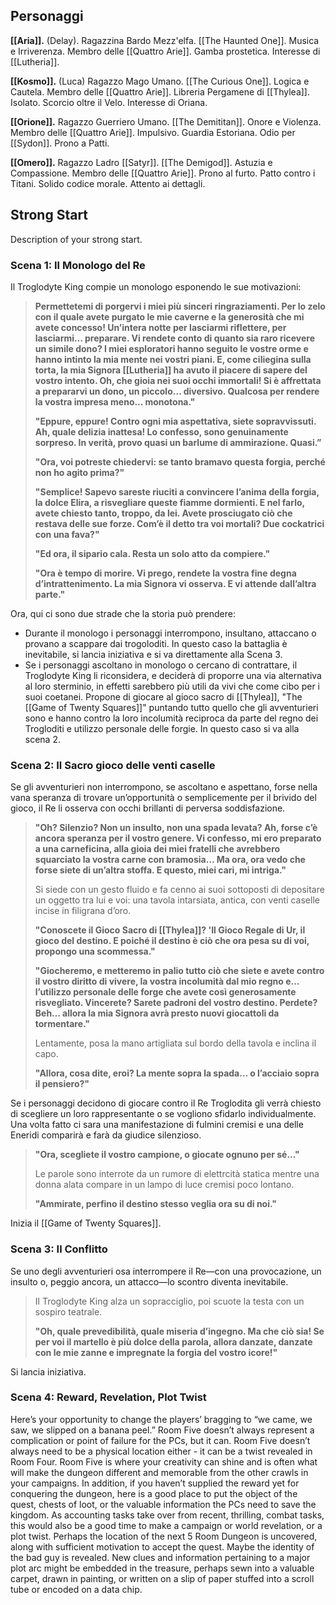 ## Personaggi  
  
**[[Aria]].** (Delay). Ragazzina Bardo Mezz'elfa. [[The Haunted One]]. Musica e Irriverenza. Membro delle [[Quattro Arie]]. Gamba prostetica. Interesse di [[Lutheria]].
  
**[[Kosmo]].** (Luca) Ragazzo Mago Umano. [[The Curious One]]. Logica e Cautela. Membro delle [[Quattro Arie]]. Libreria Pergamene di [[Thylea]]. Isolato. Scorcio oltre il Velo. Interesse di Oriana.
  
**[[Orione]].** Ragazzo Guerriero Umano. [[The Demititan]]. Onore e Violenza. Membro delle [[Quattro Arie]]. Impulsivo. Guardia Estoriana. Odio per [[Sydon]]. Prono a Patti.
  
**[[Omero]].** Ragazzo Ladro [[Satyr]]. [[The Demigod]]. Astuzia e Compassione. Membro delle [[Quattro Arie]]. Prono al furto. Patto contro i Titani. Solido codice morale. Attento ai dettagli.
  
## Strong Start  
  
Description of your strong start.  
  
### Scena 1: Il Monologo del Re
Il Troglodyte King compie un monologo esponendo le sue motivazioni:

> **Permettetemi di porgervi i miei più sinceri ringraziamenti. Per lo zelo con il quale avete purgato le mie caverne e la generosità che mi avete concesso! Un’intera notte per lasciarmi riflettere, per lasciarmi… preparare. Vi rendete conto di quanto sia raro ricevere un simile dono? I miei esploratori hanno seguito le vostre orme e hanno intinto la mia mente nei vostri piani. E, come ciliegina sulla torta, la mia Signora [[Lutheria]] ha avuto il piacere di sapere del vostro intento. Oh, che gioia nei suoi occhi immortali! Si è affrettata a prepararvi un dono, un piccolo… diversivo. Qualcosa per rendere la vostra impresa meno… monotona."**
> 
> **"Eppure, eppure! Contro ogni mia aspettativa, siete sopravvissuti. Ah, quale delizia inattesa! Lo confesso, sono genuinamente sorpreso. In verità, provo quasi un barlume di ammirazione. Quasi.”**
> 
> **"Ora, voi potreste chiedervi: se tanto bramavo questa forgia, perché non ho agito prima?"**
> 
> **"Semplice! Sapevo sareste riuciti a convincere l’anima della forgia, la dolce Elira, a risvegliare queste fiamme dormienti. E nel farlo, avete chiesto tanto, troppo, da lei. Avete prosciugato ciò che restava delle sue forze. Com’è il detto tra voi mortali? Due cockatrici con una fava?"**
> 
> **"Ed ora, il sipario cala. Resta un solo atto da compiere."**
> 
> **"Ora è tempo di morire. Vi prego, rendete la vostra fine degna d’intrattenimento. La mia Signora vi osserva. E vi attende dall’altra parte."**

Ora, qui ci sono due strade che la storia può prendere:
- Durante il monologo i personaggi interrompono, insultano, attaccano o provano a scappare dai trogoloditi. In questo caso la battaglia è inevitabile, si lancia iniziativa e si va direttamente alla Scena 3.
- Se i personaggi ascoltano in monologo o cercano di contrattare, il Troglodyte King li riconsidera, e deciderà di proporre una via alternativa al loro sterminio, in effetti sarebbero più utili da vivi che come cibo per i suoi coetanei. Propone di giocare al gioco sacro di [[Thylea]], "The [[Game of Twenty Squares]]" puntando tutto quello che gli avventurieri sono e hanno contro la loro incolumità reciproca da parte del regno dei Trogloditi e utilizzo personale delle forgie. In questo caso si va alla scena 2.

### Scena 2: Il Sacro gioco delle venti caselle
Se gli avventurieri non interrompono, se ascoltano e aspettano, forse nella vana speranza di trovare un’opportunità o semplicemente per il brivido del gioco, il Re li osserva con occhi brillanti di perversa soddisfazione.

> **"Oh? Silenzio? Non un insulto, non una spada levata? Ah, forse c’è ancora speranza per il vostro genere. Vi confesso, mi ero preparato a una carneficina, alla gioia dei miei fratelli che avrebbero squarciato la vostra carne con bramosia… Ma ora, ora vedo che forse siete di un’altra stoffa. E questo, miei cari, mi intriga."**
> 
> Si siede con un gesto fluido e fa cenno ai suoi sottoposti di depositare un oggetto tra lui e voi: una tavola intarsiata, antica, con venti caselle incise in filigrana d’oro.
> 
> **"Conoscete il Gioco Sacro di [[Thylea]]? 'Il Gioco Regale di Ur, il gioco del destino. E poiché il destino è ciò che ora pesa su di voi, propongo una scommessa."**
> 
> **"Giocheremo, e metteremo in palio tutto ciò che siete e avete contro il vostro diritto di vivere, la vostra incolumità dal mio regno e… l’utilizzo personale delle forge che avete così generosamente risvegliato. Vincerete? Sarete padroni del vostro destino. Perdete? Beh… allora la mia Signora avrà presto nuovi giocattoli da tormentare."**
> 
> Lentamente, posa la mano artigliata sul bordo della tavola e inclina il capo.
> 
> **"Allora, cosa dite, eroi? La mente sopra la spada… o l’acciaio sopra il pensiero?"**

Se i personaggi decidono di giocare contro il Re Troglodita gli verrà chiesto di scegliere un loro rappresentante o se vogliono sfidarlo individualmente. Una volta fatto ci sara una manifestazione di fulmini cremisi e una delle Eneridi comparirà e farà da giudice silenzioso.

> **"Ora, scegliete il vostro campione, o giocate ognuno per sé..."**
> 
> Le parole sono interrote da un rumore di elettrcità statica mentre una donna alata compare in un lampo di luce cremisi poco lontano.
> 
> **"Ammirate, perfino il destino stesso veglia ora su di noi."**

Inizia il [[Game of Twenty Squares]].

### Scena 3: Il Conflitto
Se uno degli avventurieri osa interrompere il Re—con una provocazione, un insulto o, peggio ancora, un attacco—lo scontro diventa inevitabile.

> Il Troglodyte King alza un sopracciglio, poi scuote la testa con un sospiro teatrale.
> 
> **"Oh, quale prevedibilità, quale miseria d’ingegno. Ma che ciò sia! Se per voi il martello è più dolce della parola, allora danzate, danzate con le mie zanne e impregnate la forgia del vostro icore!"**

Si lancia iniziativa.

### Scena 4: Reward, Revelation, Plot Twist
Here’s your opportunity to change the players’ bragging to “we came, we saw, we slipped on a banana peel.”
Room Five doesn’t always represent a complication or point of failure for the PCs, but it can. Room Five doesn’t always need to be a physical location either - it can be a twist revealed in Room Four.
Room Five is where your creativity can shine and is often what will make the dungeon different and memorable from the other crawls in your campaigns.
In addition, if you haven’t supplied the reward yet for conquering the dungeon, here is a good place to put the object of the quest, chests of loot, or the valuable information the PCs need to save the kingdom.
As accounting tasks take over from recent, thrilling, combat tasks, this would also be a good time to make a campaign or world revelation, or a plot twist.
Perhaps the location of the next 5 Room Dungeon is uncovered, along with sufficient motivation to accept the quest.
Maybe the identity of the bad guy is revealed. New clues and information pertaining to a major plot arc might be embedded in the treasure, perhaps sewn into a valuable carpet, drawn in painting, or written on a slip of paper stuffed into a scroll tube or encoded on a data chip.
